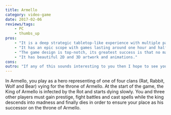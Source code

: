 ```yaml
---
title: Armello
category: video-game
date: 2017-02-06
reviews/tags:
    - PC
    - thumbs_up
pros:
    - "It is a deep strategic tabletop-like experience with multiple paths to victory and interesting decisions throughout."
    - "It has an epic scope with games lasting around one hour and half with each turn being more exciting than the last and never leaving you bored."
    - "The game design is top-notch, its greatest success is that no matter how behind I am, I've never felt out of the game."
    - "It has beautiful 2D and 3D artwork and animations."
cons:
outro: "If any of this sounds interesting to you then I hope to see you in Armello."
---
```

In Armello, you play as a hero representing of one of four clans (Rat, Rabbit, Wolf and Bear) vying for the throne of Armello. At the start of the game, the King of Armello is infected by the Rot and starts dying slowly. You and three other players must gain prestige, fight battles and cast spells while the king descends into madness and finally dies in order to ensure your place as his successor on the throne of Armello.
